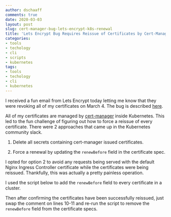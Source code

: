 ```yaml
---
author: dschaaff
comments: true
date: 2020-03-03
layout: post
slug: cert-manager-bug-lets-encrypt-k8s-renewal
title: 'Lets Encrypt Bug Requires Reissue of Certificates by Cert-Manager in Kubernetes'
categories:
- tools
- techology
- cli
- scripts
- kubernetes
tags:
- tools
- techology
- cli
- kubernetes
---
```


I received a fun email from Lets Encrypt today letting me know that they were revoking all of my certificates on March 4. The bug is described [here](https://community.letsencrypt.org/t/2020-02-29-caa-rechecking-bug/114591).

All of my certificates are managed by [cert-manager](https://cert-manager.io/docs/) inside Kubernetes. This led to the fun challenge of figuring out how to force
a reissue of every certificate. There were 2 approaches that came up in the Kubernetes community slack.

1) Delete all secrets containing cert-manager issued certificates.

2) Force a renewal by updating the `renewBefore` field in the certificate spec.

I opted for option 2 to avoid any requests being served with the default Nginx Ingress Controller certificate while the certificates were being reissued. Thankfully, this was
actually a pretty painless operation.

I used the script below to add the `renewBefore` field to every certificate in a cluster.

<script src="https://gist.github.com/dschaaff/95bb21604139b8b3da27912050cc2347.js"></script>

Then after confirming the certificates have been successfully reissued, just swap the comment on lines 10-11 and re-run the script to remove the `renewBefore` field from the certificate specs.
